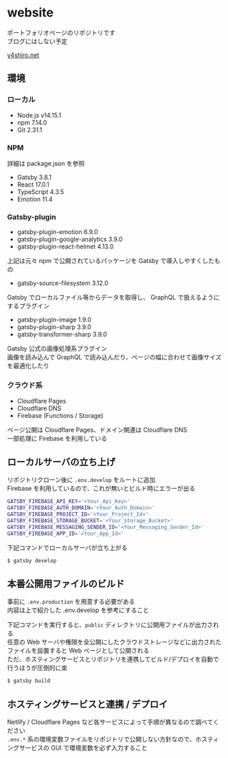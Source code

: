 # website

ポートフォリオページのリポジトリです  
ブログにはしない予定

[y4shiro.net](https://y4shiro.net/)

## 環境

### ローカル

- Node.js v14.15.1
- npm 7.14.0
- Git 2.31.1

### NPM

詳細は package.json を参照

- Gatsby 3.8.1
- React 17.0.1
- TypeScript 4.3.5
- Emotion 11.4

### Gatsby-plugin

- gatsby-plugin-emotion 6.9.0
- gatsby-plugin-google-analytics 3.9.0
- gatsby-plugin-react-helmet 4.13.0

上記は元々 npm で公開されているパッケージを Gatsby で導入しやすくしたもの

- gatsby-source-filesystem 3.12.0

Gatsby でローカルファイル等からデータを取得し、 GraphQL で扱えるようにするプラグイン

- gatsby-plugin-image 1.9.0
- gatsby-plugin-sharp 3.9.0
- gatsby-transformer-sharp 3.9.0

Gatsby 公式の画像処理系プラグイン  
画像を読み込んで GraphQL で読み込んだり、ページの幅に合わせて画像サイズを最適化したり

### クラウド系

- Cloudflare Pages
- Cloudflare DNS
- Firebase (Functions / Storage)

ページ公開は Cloudflare Pages、ドメイン関連は Cloudflare DNS  
一部処理に Firebase を利用している

## ローカルサーバの立ち上げ

リポジトリクローン後に `.env.develop` をルートに追加  
Firebase を利用しているので、これが無いとビルド時にエラーが出る

```bash
GATSBY_FIREBASE_API_KEY='<Your_Api_Key>'
GATSBY_FIREBASE_AUTH_DOMAIN='<Your_Auth_Domain>'
GATSBY_FIREBASE_PROJECT_ID='<Your_Project_Id>'
GATSBY_FIREBASE_STORAGE_BUCKET='<Your_Storage_Bucket>'
GATSBY_FIREBASE_MESSAGING_SENDER_ID='<Your_Messaging_Sender_Id>'
GATSBY_FIREBASE_APP_ID='<Your_App_Id>'
```

下記コマンドでローカルサーバが立ち上がる

```bash
$ gatsby develop
```

## 本番公開用ファイルのビルド

事前に `.env.production` を用意する必要がある  
内容は上で紹介した .env.develop を参考にすること

下記コマンドを実行すると、`public` ディレクトリに公開用ファイルが出力される  
任意の Web サーバや権限を全公開にしたクラウドストレージなどに出力されたファイルを設置すると Web ページとして公開される  
ただ、ホスティングサービスとリポジトリを連携してビルド/デプロイを自動で行うほうが圧倒的に楽

```bash
$ gatsby build
```

## ホスティングサービスと連携 / デプロイ

Netlify / Cloudflare Pages など各サービスによって手順が異なるので調べてください  
`.env.*` 系の環境変数ファイルをリポジトリで公開しない方針なので、ホスティングサービスの GUI で環境変数を必ず入力すること
